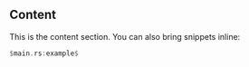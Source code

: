 ## Content

This is the content section. You can also bring snippets inline:

```rust
$main.rs:example$
```
